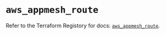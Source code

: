# `aws_appmesh_route`

Refer to the Terraform Registory for docs: [`aws_appmesh_route`](https://registry.terraform.io/providers/hashicorp/aws/4.66.1/docs/resources/appmesh_route).
